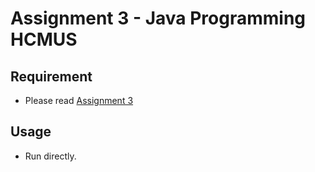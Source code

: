 # Assignment 3 - Java Programming HCMUS
## Requirement
- Please read [Assignment 3](Assignment3.txt)
## Usage
- Run directly.
